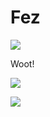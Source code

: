 Fez
===

![](http://i.imgur.com/notXLXO.png)

Woot!

![](https://dl.dropboxusercontent.com/u/10832827/before.svg)

![](https://dl.dropboxusercontent.com/u/10832827/after.svg)